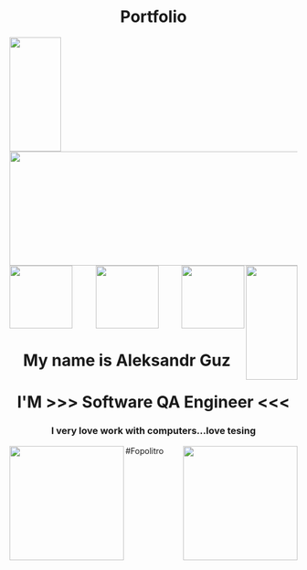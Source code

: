 <h1 align="center" color="lime">Portfolio</h1>


<div id="header">
 <img  align="left" src="https://media.giphy.com/media/KA593kO0JvXMs/giphy.gif" width="90" height="200"/>
   <img src="https://media.giphy.com/media/bAy8xK8qcCz0A/giphy.gif" width="832" height="200" color="red"/>
      <img align="right" src="https://media.giphy.com/media/KA593kO0JvXMs/giphy.gif" width="90" height="200"/>
        

</div>
<div id="header" align="center" color="red"> 
 <img  align="left" src="https://media.giphy.com/media/dzaUX7CAG0Ihi/giphy.gif" width="110" height="110"/>
   <img  align="right" src="https://media.giphy.com/media/dzaUX7CAG0Ihi/giphy.gif" width="110" height="110"/>
     <img  align="center" src=" https://media.giphy.com/media/Y34jqOCXhgEsqRLULa/giphy.gif" width="110" height="110"/>

  <h1> My name is Aleksandr Guz </h1>
</div>

<div align="center">
  <h1  align="center">I'M >>> Software QA Engineer <<< </h1>
</div>
   <div>
    <b1><h3 align="center">I very love work with computers...love tesing</h3></b1> 
      </div>
   <div>
   <img align="right" src="https://media.giphy.com/media/kHU8W94VS329y/giphy.gif" width="200" height="200"/>
   <img align="left" src="https://media.giphy.com/media/12bVDtXPOzYwda/giphy.gif" width="200" height="200"/>

</div>
</div>
     
#Fopolitro
